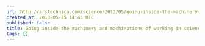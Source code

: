 ```yaml
---
url: http://arstechnica.com/science/2013/05/going-inside-the-machinery-and-machinations-of-working-in-science/
created_at: 2013-05-25 14:45 UTC
published: false
title: Going inside the machinery and machinations of working in science | Ars Technica
tags: []
---
```



